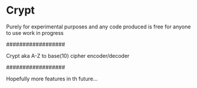 # Crypt
Purely for experimental purposes and any code produced is free for anyone to use
work in progress 


##################

Crypt aka 
A-Z to base(10) cipher encoder/decoder


##################



Hopefully more features in th future...
